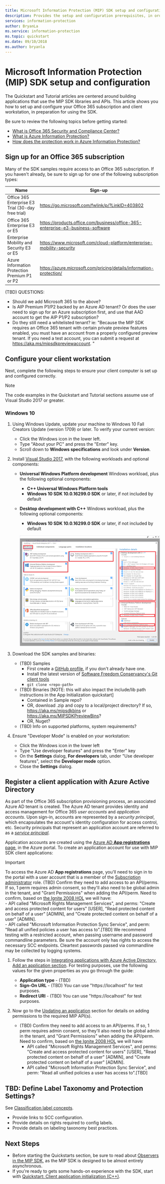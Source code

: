 ```yaml
---
title: Microsoft Information Protection (MIP) SDK setup and configuration
description: Provides the setup and configuration prerequisites, in order to use applications built with the Microsoft Information Protection SDK.
services: information-protection
author: BryanLa
ms.service: information-protection
ms.topic: quickstart
ms.date: 09/10/2018
ms.author: bryanla
---
```


# Microsoft Information Protection (MIP) SDK setup and configuration 

The Quickstart and Tutorial articles are centered around building applications that use the MIP SDK libraries and APIs. This article shows you how to set up and configure your Office 365 subscription and client workstation, in preparation for using the SDK.

Be sure to review the following topics before getting started:

* [What is Office 365 Security and Compliance Center?](https://docs.microsoft.com/office365/securitycompliance/security-and-compliance)
* [What is Azure Information Protection?](https://docs.microsoft.com/azure/information-protection/understand-explore/what-is-information-protection)
* [How does the protection work in Azure Information Protection?](https://docs.microsoft.com/azure/information-protection/understand-explore/what-is-information-protection#how-data-is-protected)

## Sign up for an Office 365 subscription

Many of the SDK samples require access to an Office 365 subscription. If you haven't already, be sure to sign up for one of the following subscription types:

| Name | Sign-up |
|------|---------|
| Office 365 Enterprise E3 Trial (30-day free trial) | https://go.microsoft.com/fwlink/p/?LinkID=403802 |
| Office 365 Enterprise E3 or E5 | https://products.office.com/business/office-365-enterprise-e3-business-software |
| Enterprise Mobility and Security E3 or E5 | https://www.microsoft.com/cloud-platform/enterprise-mobility-security |
| Azure Information Protection Premium P1 or P2 | https://azure.microsoft.com/pricing/details/information-protection/ |

(TBD) QUESTIONS:
- Should we add Microsoft 365 to the above?
- Is AIP Premium P1/P2 backed by an Azure AD tenant? Or does the user need to sign up for an Azure subscription first, and use that AAD account to get the AIP P1/P2 subscription?
- Do they still need a whitelisted tenant? ie: "Because the MIP SDK requires an Office 365 tenant with certain private preview features enabled, you must have an account from a properly configured preview tenant. If you need a test account, you can submit a request at https://aka.ms/mipsdkpreviewaccount. "

## Configure your client workstation

Next, complete the following steps to ensure your client computer is set up and configured correctly. 

>[!NOTE]
> The code examples in the Quickstart and Tutorial sections assume use of Visual Studio 2017 or greater.

### Windows 10

1. Using Windows Update, update your machine to Windows 10 Fall Creators Update (version 1709) or later. To  verify your current version:
    - Click the Windows icon in the lower left.
    - Type "About your PC" and press the "Enter" key.
    - Scroll down to **Windows specifications** and look under **Version**.
2. Install [Visual Studio 2017](https://visualstudio.microsoft.com/downloads/), with the following workloads and optional components:
    - **Universal Windows Platform development** Windows workload, plus the following optional components:
        - **C++ Universal Windows Platform tools**
        - **Windows 10 SDK 10.0.16299.0 SDK** or later, if not included by default
    - **Desktop development with C++** Windows workload, plus the following optional components:
        - **Windows 10 SDK 10.0.16299.0 SDK** or later, if not included by default 

        [![Visual Studio setup](media/setup-mip-client/visual-studio-install.png)](media/setup-mip-client/visual-studio-install.png#lightbox)

3. Download the SDK samples and binaries: 
    - (TBD) Samples 
        - First create a [GitHub profile](https://github.com/join), if you don't already have one.
        - Install the latest version of [Software Freedom Conservancy's Git client tools](https://git-scm.com/download/)
        - `git clone <repo-path>`
    - (TBD) Binaries [NOTE: this will also impact the include/lib path instructions in the App Initialization quickstart]
        - Contained in Sample repo?
        - OR, download .zip and copy to a local/project directory? If so, https://aka.ms/mipsdkbins or https://aka.ms/MIPSDKPreviewBins?
        - OR, Nuget?
    - (TBD) Info on supported platforms, system requirements?
5. Ensure "Developer Mode" is enabled on your workstation:
    - Click the Windows icon in the lower left
    - Type "Use developer features" and press the "Enter" key
    - On the **Settings** dialog, **For developers** tab, under "Use developer features", select the **Developer mode** option.
    - Close the **Settings** dialog.

## Register a client application with Azure Active Directory

As part of the Office 365 subscription provisioning process, an associated Azure AD tenant is created. The Azure AD tenant provides identity and access management for Office 365 *user accounts* and *application accounts*. Upon sign-in, accounts are represented by a *security principal*, which encapsulates the account's identity configuration for access control, etc. Security principals that represent an application account are referred to as a [*service principal*](/azure/active-directory/develop/developer-glossary#service-principal-object). 

Application accounts are created using the [Azure AD **App registrations** page](https://ms.portal.azure.com/#blade/Microsoft_AAD_IAM/ActiveDirectoryMenuBlade/RegisteredApps), in the Azure portal. To create an application account for use with MIP SDK client applications:

   > [!IMPORTANT] 
   > To access the Azure AD **App registrations** page, you'll need to sign in to the portal with a user account that is a member of the [Subscription administrator](/azure/billing/billing-add-change-azure-subscription-administrator) role.
   > (TBD) Confirm they need to add access to an API/perms. If so, 1 perm requires admin consent, so  they'll also need to be global admin in the tenant, and "Grant Permissions" when adding the API/perm. Need to confirm, based on [the Ignite 2008 HOL](https://github.com/tommoser/Ignite-HOL-4000#app-registration) we will have:  
     - API called "Microsoft Rights Management Services", and perms: "Create and access protected content for users" [USER], "Read protected content on behalf of a user" [ADMIN], and "Create protected content on behalf of a user" [ADMIN].  
     - API called "Microsoft Information Protection Sync Service", and perm: "Read all unified policies a user has access to".[TBD]
   > We recommend testing with a restricted account, when passing username and password commandline parameters. Be sure the account only has rights to access the necessary SCC endpoints. Cleartext passwords passed via commandline may be collected by logging systems.

1. Follow the steps in [Integrating applications with Azure Active Directory, Add an application section](/azure/active-directory/develop/quickstart-v1-integrate-apps-with-azure-ad#adding-an-application). For testing purposes, use the following values for the given properties as you go through the guide: 
    - **Application type** - (TBD)
    - **Sign-On URL** - (TBD) You can use "https://localhost" for test purposes.
    - **Redirect URI** - (TBD) You can use "https://localhost" for test purposes.

2. Now go to the [Updating an application](/azure/active-directory/develop/quickstart-v1-integrate-apps-with-azure-ad#updating-an-application) section for details on adding permissions to the required MIP API(s).
    - (TBD) Confirm they need to add access to an API/perms. If so, 1 perm requires admin consent, so  they'll also need to be global admin in the tenant, and "Grant Permissions" when adding the API/perm. Need to confirm, based on [the Ignite 2008 HOL](https://github.com/tommoser/Ignite-HOL-4000#app-registration) we will have:  
      - API called "Microsoft Rights Management Services", and perms: "Create and access protected content for users" [USER], "Read protected content on behalf of a user" [ADMIN], and "Create protected content on behalf of a user" [ADMIN].  
      - API called "Microsoft Information Protection Sync Service", and perm: "Read all unified policies a user has access to".[TBD]

## TBD: Define Label Taxonomy and Protection Settings?

See [Classification label concepts](concept-classification-labels.md).

* Provide links to SCC configuration.
* Provide details on rights required to config labels.
* Provide details on labeling taxonomy best practices.

## Next Steps

- Before starting the Quickstarts section, be sure to read about [Observers in the MIP SDK](concept-async-observers.md), as the MIP SDK is designed to be almost entirely asynchronous.
- If you're ready to gets some hands-on experience with the SDK, start with [Quickstart: Client application initialization (C++)](quick-app-initialization-cpp.md).
